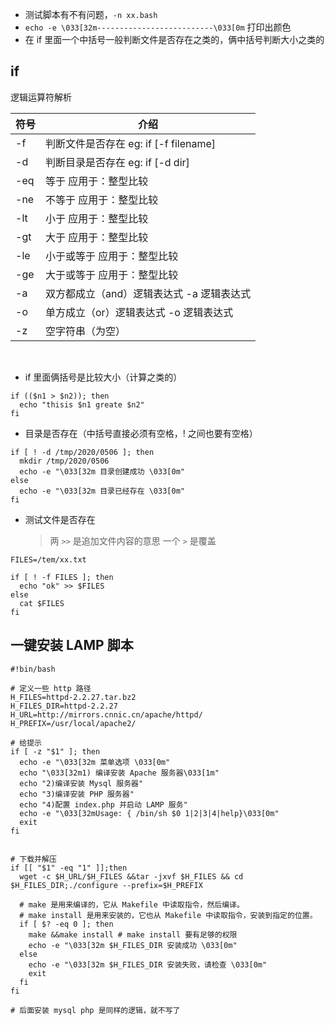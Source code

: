 + 测试脚本有不有问题，`-n xx.bash`
+ `echo -e \033[32m--------------------------\033[0m` 打印出颜色
+ 在 if 里面一个中括号一般判断文件是否存在之类的，俩中括号判断大小之类的

## if
逻辑运算符解析

| 符号 | 介绍 |
|---|-------------|
| -f | 判断文件是否存在 eg: if [-f filename] |
| -d | 判断目录是否存在 eg: if [-d dir] |
| -eq | 等于 应用于：整型比较 |
| -ne | 不等于 应用于：整型比较 |
| -lt | 小于 应用于：整型比较 |
| -gt | 大于 应用于：整型比较 |
| -le | 小于或等于 应用于：整型比较 |
| -ge | 大于或等于 应用于：整型比较 |
| -a | 双方都成立（and）逻辑表达式 -a 逻辑表达式 |
| -o | 单方成立（or）逻辑表达式 -o 逻辑表达式
| -z | 空字符串（为空） |
<br/>


+ if 里面俩括号是比较大小（计算之类的）
```shell
if (($n1 > $n2)); then
  echo "thisis $n1 greate $n2"
fi
```

+ 目录是否存在（中括号直接必须有空格，! 之间也要有空格）
```shell
if [ ! -d /tmp/2020/0506 ]; then
  mkdir /tmp/2020/0506
  echo -e "\033[32m 目录创建成功 \033[0m"
else
  echo -e "\033[32m 目录已经存在 \033[0m"
fi
```


+ 测试文件是否存在
  > 两 `>>` 是追加文件内容的意思
  > 一个 `>` 是覆盖
```shell
FILES=/tem/xx.txt

if [ ! -f FILES ]; then
  echo "ok" >> $FILES
else
  cat $FILES
fi
```

## 一键安装 LAMP 脚本
```shell
#!bin/bash

# 定义一些 http 路径
H_FILES=httpd-2.2.27.tar.bz2
H_FILES_DIR=httpd-2.2.27
H_URL=http://mirrors.cnnic.cn/apache/httpd/
H_PREFIX=/usr/local/apache2/

# 给提示
if [ -z "$1" ]; then
  echo -e "\033[32m 菜单选项 \033[0m"
  echo "\033[32m1) 编译安装 Apache 服务器\033[1m"
  echo "2)编译安装 Mysql 服务器"
  echo "3)编译安装 PHP 服务器"
  echo "4)配置 index.php 并启动 LAMP 服务"
  echo -e "\033[32mUsage: { /bin/sh $0 1|2|3|4|help}\033[0m"
  exit
fi


# 下载并解压
if [[ "$1" -eq "1" ]];then
  wget -c $H_URL/$H_FILES &&tar -jxvf $H_FILES && cd $H_FILES_DIR;./configure --prefix=$H_PREFIX

  # make 是用来编译的，它从 Makefile 中读取指令，然后编译。
  # make install 是用来安装的，它也从 Makefile 中读取指令，安装到指定的位置。
  if [ $? -eq 0 ]; then
    make &&make install # make install 要有足够的权限
    echo -e "\033[32m $H_FILES_DIR 安装成功 \033[0m"
  else
    echo -e "\033[32m $H_FILES_DIR 安装失败，请检查 \033[0m"
    exit
  fi
fi

# 后面安装 mysql php 是同样的逻辑，就不写了
```